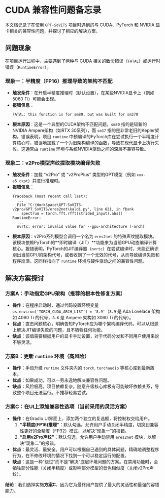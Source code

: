 # CUDA 兼容性问题备忘录

本文档记录了在使用 `GPT-SoVITS` 项目时遇到的与 CUDA、PyTorch 和 NVIDIA 显卡相关的兼容性问题，并探讨了相应的解决方案。

## 问题现象

在项目运行过程中，主要遇到了两种与 CUDA 相关的致命错误（`FATAL`）或运行时错误（`RuntimeError`）。

### 现象一：半精度（FP16）推理导致的架构不匹配

- **触发条件**：在开启半精度推理时（默认设置），在某些NVIDIA显卡上（例如 5060 Ti）可能会出现。
- **报错信息**：
  ```
  FATAL: this function is for sm80, but was built for sm370
  ```
- **根本原因**：这是一个典型的CUDA架构不匹配问题。`sm80` 指的是较新的NVIDIA Ampere架构（如RTX 30系列），而 `sm37` 指的是非常老旧的Kepler架构。错误表明，项目 `runtime` 中预编译的PyTorch库在尝试执行一个半精度计算核心时，错误地加载了一个为旧架构编译的函数，导致在现代显卡上执行失败。这通常由 `runtime` 环境与系统NVIDIA驱动之间的深层不兼容导致。

### 现象二：v2Pro模型声纹提取模块编译失败

- **触发条件**：加载 "v2Pro" 或 "v2ProPlus" 类型的GPT模型（例如 `xxx-e5.ckpt`）并进行推理时。
- **报错信息**：
  ```
  Traceback (most recent call last):
    ...
    File "C:\WorkSpace\GPT-SoVITS-v2pro/GPT_SoVITS/eres2net\kaldi.py", line 621, in fbank
      spectrum = torch.fft.rfft(strided_input).abs()
  RuntimeError:
    ...
    nvrtc: error: invalid value for --gpu-architecture (-arch)
  ```
- **根本原因**：v2Pro系列模型会调用一个名为 `eres2net` 的特殊声纹提取模块。该模块依赖PyTorch的**即时编译（JIT）**功能来为当前GPU动态编译计算核心。报错表明，PyTorch的JIT编译器（`nvrtc`）在尝试编译时，未能正确识别出当前GPU的架构代号，或者收到了一个无效的代号，从而导致编译失败和程序崩溃。这同样指向了 `runtime` 环境与硬件驱动之间的兼容性问题。

## 解决方案探讨

### 方案A：手动指定GPU架构（推荐的根本性修复方案）

- **操作**：在程序启动时，通过代码设置环境变量 `os.environ['TORCH_CUDA_ARCH_LIST'] = '8.9'`（`8.9` 是 Ada Lovelace 架构如 4060 Ti 的代号，`8.6` 是 Ampere 架构如 3060 Ti 的代号）。
- **优点**：直击问题核心，明确告知PyTorch应为哪个架构编译代码，可以从根源上解决JIT编译失败的问题，且不牺牲任何功能。
- **缺点**：该值需要根据用户的显卡手动设置，对于代码分发和不同用户使用来说不够灵活。

### 方案B：更新 `runtime` 环境（高风险）

- **操作**：手动升级 `runtime` 文件夹内的 `torch`, `torchaudio` 等核心库到最新版本。
- **优点**：如果成功，可以一劳永逸地解决兼容性问题。
- **缺点**：风险极高。项目依赖复杂，随意升级核心库极有可能破坏依赖关系，导致整个项目无法运行。不推荐轻易尝试。

### 方案C：在UI上添加兼容性选项（当前采用的灵活方案）

- **操作**：在Gradio UI界面上，添加两个独立的复选框，将控制权交给用户。
  1.  **“半精度(FP16)推理”**：默认勾选。允许用户手动关闭半精度，切换到兼容性更好的全精度（FP32）模式，以解决“现象一”的报错。
  2.  **“启用v2Pro声纹”**：默认勾选。允许用户手动禁用 `eres2net` 模块，以解决“现象二”的报错。
- **优点**：最灵活、最安全。用户可以根据自己遇到的具体问题，精确地调整程序行为，在不修改环境的情况下找到一个可以稳定运行的配置。
- **缺点**：这是一种“绕过”而不是“解决”底层环境问题的方案。在禁用功能时，会牺牲部分性能（关闭半精度）或影响部分模型的音色相似度（关闭v2Pro声纹）。

**结论**：我们选择实施**方案C**，因为它为最终用户提供了最大的灵活性和最强的容错能力。
